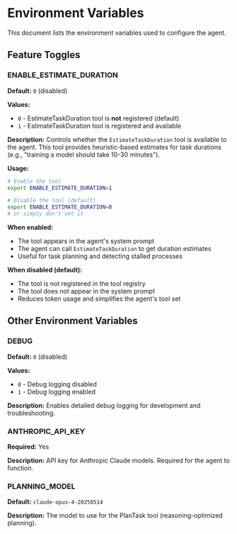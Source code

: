 # Environment Variables

This document lists the environment variables used to configure the agent.

## Feature Toggles

### ENABLE_ESTIMATE_DURATION

**Default:** `0` (disabled)

**Values:**
- `0` - EstimateTaskDuration tool is **not** registered (default)
- `1` - EstimateTaskDuration tool is registered and available

**Description:**
Controls whether the `EstimateTaskDuration` tool is available to the agent. This tool provides heuristic-based estimates for task durations (e.g., "training a model should take 10-30 minutes").

**Usage:**
```bash
# Enable the tool
export ENABLE_ESTIMATE_DURATION=1

# Disable the tool (default)
export ENABLE_ESTIMATE_DURATION=0
# or simply don't set it
```

**When enabled:**
- The tool appears in the agent's system prompt
- The agent can call `EstimateTaskDuration` to get duration estimates
- Useful for task planning and detecting stalled processes

**When disabled (default):**
- The tool is not registered in the tool registry
- The tool does not appear in the system prompt
- Reduces token usage and simplifies the agent's tool set

## Other Environment Variables

### DEBUG

**Default:** `0` (disabled)

**Values:**
- `0` - Debug logging disabled
- `1` - Debug logging enabled

**Description:**
Enables detailed debug logging for development and troubleshooting.

### ANTHROPIC_API_KEY

**Required:** Yes

**Description:**
API key for Anthropic Claude models. Required for the agent to function.

### PLANNING_MODEL

**Default:** `claude-opus-4-20250514`

**Description:**
The model to use for the PlanTask tool (reasoning-optimized planning).
